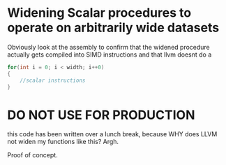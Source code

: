 # Widening Scalar procedures to operate on arbitrarily wide datasets
Obviously look at the assembly to confirm that the widened procedure actually gets compiled into SIMD instructions and that llvm doesnt do a 
```c++
for(int i = 0; i < width; i++0)
{
	//scalar instructions
}
```

# DO NOT USE FOR PRODUCTION
this code has been written over a lunch break, because WHY does LLVM not widen my functions like this? Argh.

Proof of concept.
